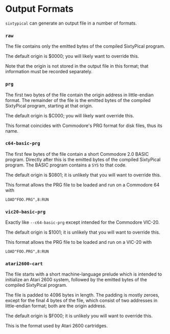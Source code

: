 Output Formats
==============

<!--
Copyright (c) 2014-2024, Chris Pressey, Cat's Eye Technologies.
This file is distributed under a 2-clause BSD license.  See LICENSES/ dir.
SPDX-License-Identifier: LicenseRef-BSD-2-Clause-X-SixtyPical
-->

`sixtypical` can generate an output file in a number of formats.

### `raw`

The file contains only the emitted bytes of the compiled SixtyPical
program.

The default origin is $0000; you will likely want to override this.

Note that the origin is not stored in the output file in this format;
that information must be recorded separately.

### `prg`

The first two bytes of the file contain the origin address in
little-endian format.  The remainder of the file is the emitted bytes
of the compiled SixtyPical program, starting at that origin.

The default origin is $C000; you will likely want override this.

This format coincides with Commodore's PRG format for disk files,
thus its name.

### `c64-basic-prg`

The first few bytes of the file contain a short Commodore 2.0 BASIC
program.  Directly after this is the emitted bytes of the compiled
SixtyPical program.  The BASIC program contains a `SYS` to that code.

The default origin is $0801; it is unlikely that you will want to
override this.

This format allows the PRG file to be loaded and run on a Commodore 64
with

    LOAD"FOO.PRG",8:RUN

### `vic20-basic-prg`

Exactly like `--c64-basic-prg` except intended for the Commodore VIC-20.

The default origin is $1001; it is unlikely that you will want to
override this.

This format allows the PRG file to be loaded and run on a VIC-20 with

    LOAD"FOO.PRG",8:RUN

### `atari2600-cart`

The file starts with a short machine-language prelude which is intended
to initialize an Atari 2600 system, followed by the emitted bytes of the
compiled SixtyPical program.

The file is padded to 4096 bytes in length.  The padding is mostly
zeroes, except for the final 4 bytes of the file, which consist of
two addresses in little-endian format; both are the origin address.

The default origin is $F000; it is unlikely you will want to
override this.

This is the format used by Atari 2600 cartridges.
